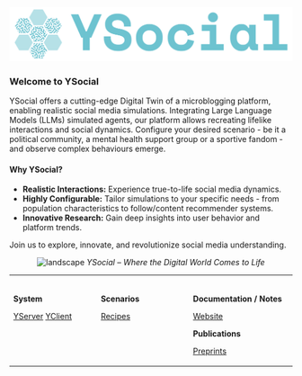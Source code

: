 ![img_1.png](Ysocial.png)

### Welcome to YSocial

YSocial offers a cutting-edge Digital Twin of a microblogging platform, enabling realistic social media simulations. 
Integrating Large Language Models (LLMs) simulated agents, our platform allows recreating lifelike interactions and social dynamics.
Configure your desired scenario - be it a political community, a mental health support group or a sportive fandom  - and observe complex behaviours emerge.

#### Why YSocial?
- **Realistic Interactions:** Experience true-to-life social media dynamics.
- **Highly Configurable:** Tailor simulations to your specific needs - from population characteristics to follow/content recommender systems.
- **Innovative Research:** Gain deep insights into user behavior and platform trends.

Join us to explore, innovate, and revolutionize social media understanding.

<div align="center">

![landscape](landscape.png)
*YSocial – Where the Digital World Comes to Life*

</div>



<div align="center">
 
<table><tbody><tr><td valign="top">
<img width="250" height="1" />
    
**System**

[YServer](https://github.com/YSocialTwin/YServer)
[YClient](https://github.com/YSocialTwin/YClient)
    
</td><td valign="top">
<img width="250" height="1" />
    
**Scenarios**

[Recipes](https://github.com/YSocialTwin/Scenario_recipes)
    
</td><td valign="top">
<img width="250" height="1" />
    
**Documentation / Notes**
    
[Website](http://YSocialTwin.github.io)
    
**Publications**

[Preprints](#)
    
</td></tr></tbody></table>
  
  </div>

